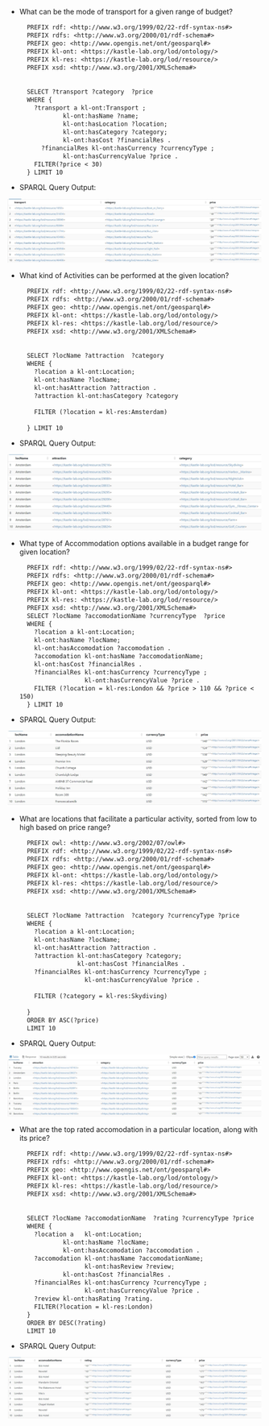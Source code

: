 * What can be the mode of transport for a given range of budget?

        PREFIX rdf: <http://www.w3.org/1999/02/22-rdf-syntax-ns#>
        PREFIX rdfs: <http://www.w3.org/2000/01/rdf-schema#>
        PREFIX geo: <http://www.opengis.net/ont/geosparql#> 
        PREFIX kl-ont: <https://kastle-lab.org/lod/ontology/> 
        PREFIX kl-res: <https://kastle-lab.org/lod/resource/> 
        PREFIX xsd: <http://www.w3.org/2001/XMLSchema#> 
        
        
        SELECT ?transport ?category  ?price
        WHERE {
          ?transport a kl-ont:Transport ;
                  kl-ont:hasName ?name;
                  kl-ont:hasLocation ?location;
                  kl-ont:hasCategory ?category;
                  kl-ont:hasCost ?financialRes .
            ?financialRes kl-ont:hasCurrency ?currencyType ;
                  kl-ont:hasCurrencyValue ?price .
          FILTER(?price < 30)
        } LIMIT 10
* SPARQL Query Output:

![Output](https://github.com/Rakesh-Sri/cs7810_Group1/blob/main/deliverables/images/CQ1_Output.jpg)

* What kind of Activities can be performed at the given location?

        PREFIX rdf: <http://www.w3.org/1999/02/22-rdf-syntax-ns#>
        PREFIX rdfs: <http://www.w3.org/2000/01/rdf-schema#>
        PREFIX geo: <http://www.opengis.net/ont/geosparql#> 
        PREFIX kl-ont: <https://kastle-lab.org/lod/ontology/> 
        PREFIX kl-res: <https://kastle-lab.org/lod/resource/> 
        PREFIX xsd: <http://www.w3.org/2001/XMLSchema#> 
        
        
        SELECT ?locName ?attraction  ?category
        WHERE {
          ?location a kl-ont:Location;
          kl-ont:hasName ?locName;
          kl-ont:hasAttraction ?attraction .
          ?attraction kl-ont:hasCategory ?category
          
          FILTER (?location = kl-res:Amsterdam)
          
        } LIMIT 10
* SPARQL Query Output:

![Output](https://github.com/Rakesh-Sri/cs7810_Group1/blob/main/deliverables/images/CQ2_Output.jpg)

* What type of Accommodation options available in a budget range for given location?

        PREFIX rdf: <http://www.w3.org/1999/02/22-rdf-syntax-ns#>
        PREFIX rdfs: <http://www.w3.org/2000/01/rdf-schema#>
        PREFIX geo: <http://www.opengis.net/ont/geosparql#>
        PREFIX kl-ont: <https://kastle-lab.org/lod/ontology/>
        PREFIX kl-res: <https://kastle-lab.org/lod/resource/>
        PREFIX xsd: <http://www.w3.org/2001/XMLSchema#>
        SELECT ?locName ?accomodationName ?currencyType  ?price
        WHERE {
          ?location a kl-ont:Location;
          kl-ont:hasName ?locName;
          kl-ont:hasAccomodation ?accomodation .
          ?accomodation kl-ont:hasName ?accomodationName;
          kl-ont:hasCost ?financialRes .
          ?financialRes kl-ont:hasCurrency ?currencyType ;
                        kl-ont:hasCurrencyValue ?price .
          FILTER (?location = kl-res:London && ?price > 110 && ?price < 150)
        } LIMIT 10

* SPARQL Query Output:

![Output](https://github.com/Rakesh-Sri/cs7810_Group1/blob/main/deliverables/images/CQ3_Output.jpg)

* What are locations that facilitate a particular activity, sorted from low to high based on price range?
  
        PREFIX owl: <http://www.w3.org/2002/07/owl#>
        PREFIX rdf: <http://www.w3.org/1999/02/22-rdf-syntax-ns#>
        PREFIX rdfs: <http://www.w3.org/2000/01/rdf-schema#>
        PREFIX geo: <http://www.opengis.net/ont/geosparql#> 
        PREFIX kl-ont: <https://kastle-lab.org/lod/ontology/> 
        PREFIX kl-res: <https://kastle-lab.org/lod/resource/> 
        PREFIX xsd: <http://www.w3.org/2001/XMLSchema#> 
        
        
        SELECT ?locName ?attraction  ?category ?currencyType ?price
        WHERE {
          ?location a kl-ont:Location;
          kl-ont:hasName ?locName;
          kl-ont:hasAttraction ?attraction .
          ?attraction kl-ont:hasCategory ?category;
                      kl-ont:hasCost ?financialRes .
          ?financialRes kl-ont:hasCurrency ?currencyType ;
                        kl-ont:hasCurrencyValue ?price .
          
          FILTER (?category = kl-res:Skydiving)
          
        }
        ORDER BY ASC(?price)
        LIMIT 10

* SPARQL Query Output:

![Output](https://github.com/Rakesh-Sri/cs7810_Group1/blob/main/deliverables/images/CQ4_Output.jpg)

  
* What are the top rated accomodation in a particular location, along with its price?
  
        PREFIX rdf: <http://www.w3.org/1999/02/22-rdf-syntax-ns#>
        PREFIX rdfs: <http://www.w3.org/2000/01/rdf-schema#>
        PREFIX geo: <http://www.opengis.net/ont/geosparql#> 
        PREFIX kl-ont: <https://kastle-lab.org/lod/ontology/> 
        PREFIX kl-res: <https://kastle-lab.org/lod/resource/> 
        PREFIX xsd: <http://www.w3.org/2001/XMLSchema#> 
        
        
        SELECT ?locName ?accomodationName  ?rating ?currencyType ?price
        WHERE {
          ?location a 	kl-ont:Location;
                  kl-ont:hasName ?locName;
                  kl-ont:hasAccomodation ?accomodation .
          ?accomodation kl-ont:hasName ?accomodationName;
                        kl-ont:hasReview ?review;
                  kl-ont:hasCost ?financialRes .
          ?financialRes kl-ont:hasCurrency ?currencyType ;
                        kl-ont:hasCurrencyValue ?price .
          ?review kl-ont:hasRating ?rating.
          FILTER(?location = kl-res:London)
        } 
        ORDER BY DESC(?rating)
        LIMIT 10

* SPARQL Query Output:

![Output](https://github.com/Rakesh-Sri/cs7810_Group1/blob/main/deliverables/images/CQ5_Output.jpg)

